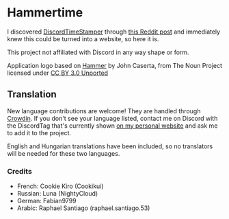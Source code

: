 <h1>Hammertime <a title="Crowdin" target="_blank" href="https://crowdin.com/project/hammertime"><img src="https://badges.crowdin.net/hammertime/localized.svg" alt=""></a></h1>

I discovered [DiscordTimeStamper] through [this Reddit post] and immediately knew this could be turned into a website, so here it is.

This project not affiliated with Discord in any way shape or form.

Application logo based on [Hammer] by John Caserta, from The Noun Project licensed under [CC BY 3.0 Unported]

## Translation

New language contributions are welcome! They are handled through [Crowdin]. If you don't see your language listed, contact me on Discord with the DiscordTag that's currently shown [on my personal website] and ask me to add it to the project.

English and Hungarian translations have been included, so no translators will be needed for these two languages.

### Credits

- French: Cookie Kiro (Cookikui)
- Russian: Luna (NightyCloud)
- German: Fabian9799
- Arabic: Raphael Santiago (raphael.santiago.53)

[discordtimestamper]: https://github.com/TimeTravelPenguin/DiscordTimeStamper/
[this reddit post]: https://www.reddit.com/r/discordapp/comments/oiv86b/i_made_a_tool_to_make_timestamps_for_discord/
[hammer]: https://meta.m.wikimedia.org/wiki/File:Hammer_-_Noun_project_1306.svg
[cc by 3.0 unported]: https://creativecommons.org/licenses/by/3.0/deed.en
[crowdin]: https://crowdin.com/project/hammertime
[on my personal website]: https://djdavid98.art/#contact
